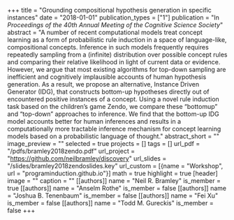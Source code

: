+++
title = "Grounding compositional hypothesis generation in specific instances"
date = "2018-01-01"
publication_types = ["1"]
publication = "In _Proceedings of the 40th Annual Meeting of the Cognitive Science Society_"
abstract = "A number of recent computational models treat concept learning as a form of probabilistic rule induction in a space of language-like, compositional concepts. Inference in such models frequently requires repeatedly sampling from a (infinite) distribution over possible concept rules and comparing their relative likelihood in light of current data or evidence. However, we argue that most existing algorithms for top-down sampling are inefficient and cognitively implausible accounts of human hypothesis generation. As a result, we propose an alternative, Instance Driven Generator (IDG), that constructs bottom-up hypotheses directly out of encountered positive instances of a concept. Using a novel rule induction task based on the children’s game Zendo, we compare these “bottomup” and “top-down” approaches to inference. We find that the bottom-up IDG model accounts better for human inferences and results in a computationally more tractable inference mechanism for concept learning models based on a probabilistic language of thought."
abstract_short = ""
image_preview = ""
selected = true
projects = []
tags = []
url_pdf = "/pdfs/bramley2018zendo.pdf"
url_project = "https://github.com/neilbramley/discovery"
url_slides = "/slides/bramley2018zendoslides.key"
url_custom = [{name = "Workshop", url = "programinduction.github.io"}]
math = true
highlight = true
[header]
image = ""
caption = ""
[[authors]]
	name = "Neil R. Bramley"
	is_member = true
[[authors]]
	name = "Anselm Rothe"
	is_member = false
[[authors]]
	name = "Joshua B. Tenenbaum"
	is_member = false
[[authors]]
	name = "Fei Xu"
	is_member = false
[[authors]]
	name = "Todd M. Gureckis"
	is_member = false
+++
